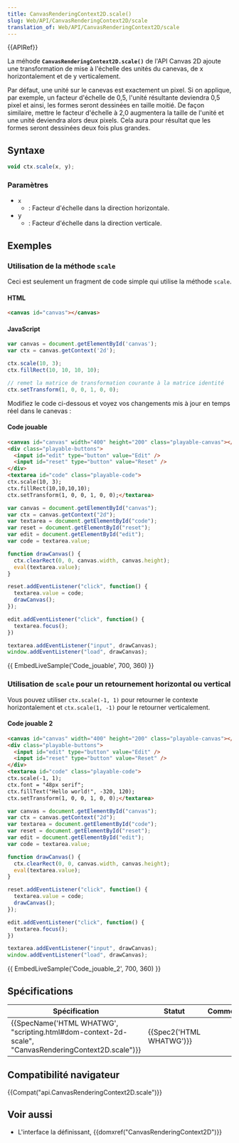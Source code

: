 ```yaml
---
title: CanvasRenderingContext2D.scale()
slug: Web/API/CanvasRenderingContext2D/scale
translation_of: Web/API/CanvasRenderingContext2D/scale
---
```

{{APIRef}}

La méhode **`CanvasRenderingContext2D.scale()`** de l'API Canvas 2D ajoute une transformation de mise à l'échelle des unités du canevas, de x horizontalement et de y verticalement.

Par défaut, une unité sur le canevas est exactement un pixel. Si on applique, par exemple, un facteur d'échelle de 0,5, l'unité résultante deviendra 0,5 pixel et ainsi, les formes seront dessinées en taille moitié. De façon similaire, mettre le facteur d'échelle à 2,0 augmentera la taille de l'unité et une unité deviendra alors deux pixels. Cela aura pour résultat que les formes seront dessinées deux fois plus grandes.

## Syntaxe

```js
void ctx.scale(x, y);
```

### Paramètres

- `x`
  - : Facteur d'échelle dans la direction horizontale.
- y
  - : Facteur d'échelle dans la direction verticale.

## Exemples

### Utilisation de la méthode `scale`

Ceci est seulement un fragment de code simple qui utilise la méthode `scale`.

#### HTML

```html
<canvas id="canvas"></canvas>
```

#### JavaScript

```js
var canvas = document.getElementById('canvas');
var ctx = canvas.getContext('2d');

ctx.scale(10, 3);
ctx.fillRect(10, 10, 10, 10);

// remet la matrice de transformation courante à la matrice identité
ctx.setTransform(1, 0, 0, 1, 0, 0);
```

Modifiez le code ci-dessous et voyez vos changements mis à jour en temps réel dans le canevas :

#### Code jouable

```html hidden
<canvas id="canvas" width="400" height="200" class="playable-canvas"></canvas>
<div class="playable-buttons">
  <input id="edit" type="button" value="Edit" />
  <input id="reset" type="button" value="Reset" />
</div>
<textarea id="code" class="playable-code">
ctx.scale(10, 3);
ctx.fillRect(10,10,10,10);
ctx.setTransform(1, 0, 0, 1, 0, 0);</textarea>
```

```js hidden
var canvas = document.getElementById("canvas");
var ctx = canvas.getContext("2d");
var textarea = document.getElementById("code");
var reset = document.getElementById("reset");
var edit = document.getElementById("edit");
var code = textarea.value;

function drawCanvas() {
  ctx.clearRect(0, 0, canvas.width, canvas.height);
  eval(textarea.value);
}

reset.addEventListener("click", function() {
  textarea.value = code;
  drawCanvas();
});

edit.addEventListener("click", function() {
  textarea.focus();
})

textarea.addEventListener("input", drawCanvas);
window.addEventListener("load", drawCanvas);
```

{{ EmbedLiveSample('Code_jouable', 700, 360) }}

### Utilisation de `scale` pour un retournement horizontal ou vertical

Vous pouvez utiliser `ctx.scale(-1, 1)` pour retourner le contexte horizontalement et `ctx.scale(1, -1)` pour le retourner verticalement.

#### Code jouable 2

```html hidden
<canvas id="canvas" width="400" height="200" class="playable-canvas"></canvas>
<div class="playable-buttons">
  <input id="edit" type="button" value="Edit" />
  <input id="reset" type="button" value="Reset" />
</div>
<textarea id="code" class="playable-code">
ctx.scale(-1, 1);
ctx.font = "48px serif";
ctx.fillText("Hello world!", -320, 120);
ctx.setTransform(1, 0, 0, 1, 0, 0);</textarea>
```

```js hidden
var canvas = document.getElementById("canvas");
var ctx = canvas.getContext("2d");
var textarea = document.getElementById("code");
var reset = document.getElementById("reset");
var edit = document.getElementById("edit");
var code = textarea.value;

function drawCanvas() {
  ctx.clearRect(0, 0, canvas.width, canvas.height);
  eval(textarea.value);
}

reset.addEventListener("click", function() {
  textarea.value = code;
  drawCanvas();
});

edit.addEventListener("click", function() {
  textarea.focus();
})

textarea.addEventListener("input", drawCanvas);
window.addEventListener("load", drawCanvas);
```

{{ EmbedLiveSample('Code_jouable_2', 700, 360) }}

## Spécifications

| Spécification                                                                                                                        | Statut                           | Commentaire |
| ------------------------------------------------------------------------------------------------------------------------------------ | -------------------------------- | ----------- |
| {{SpecName('HTML WHATWG', "scripting.html#dom-context-2d-scale", "CanvasRenderingContext2D.scale")}} | {{Spec2('HTML WHATWG')}} |             |

## Compatibilité navigateur

{{Compat("api.CanvasRenderingContext2D.scale")}}

## Voir aussi

- L'interface la définissant, {{domxref("CanvasRenderingContext2D")}}
